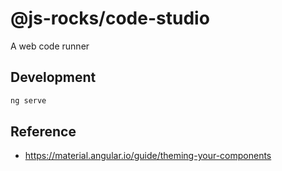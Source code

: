 # @js-rocks/code-studio

A web code runner

## Development

```js
ng serve
```

## Reference

- https://material.angular.io/guide/theming-your-components

